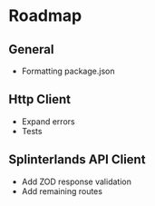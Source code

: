 # Roadmap

## General

- Formatting package.json


## Http Client

- Expand errors
- Tests

## Splinterlands API Client

- Add ZOD response validation
- Add remaining routes
